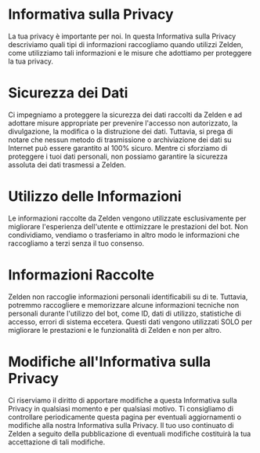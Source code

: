 # Informativa sulla Privacy

La tua privacy è importante per noi. In questa Informativa sulla Privacy descriviamo quali tipi di informazioni raccogliamo quando utilizzi Zelden, come utilizziamo tali informazioni e le misure che adottiamo per proteggere la tua privacy.

# **Sicurezza dei Dati**

Ci impegniamo a proteggere la sicurezza dei dati raccolti da Zelden e ad adottare misure appropriate per prevenire l'accesso non autorizzato, la divulgazione, la modifica o la distruzione dei dati. Tuttavia, si prega di notare che nessun metodo di trasmissione o archiviazione dei dati su Internet può essere garantito al 100% sicuro. Mentre ci sforziamo di proteggere i tuoi dati personali, non possiamo garantire la sicurezza assoluta dei dati trasmessi a Zelden.

# **Utilizzo delle Informazioni**

Le informazioni raccolte da Zelden vengono utilizzate esclusivamente per migliorare l'esperienza dell'utente e ottimizzare le prestazioni del bot. Non condividiamo, vendiamo o trasferiamo in altro modo le informazioni che raccogliamo a terzi senza il tuo consenso.

# **Informazioni Raccolte**

Zelden non raccoglie informazioni personali identificabili su di te. Tuttavia, potremmo raccogliere e memorizzare alcune informazioni tecniche non personali durante l'utilizzo del bot, come ID, dati di utilizzo, statistiche di accesso, errori di sistema eccetera. Questi dati vengono utilizzati SOLO per migliorare le prestazioni e le funzionalità di Zelden e non per altro.

# **Modifiche all'Informativa sulla Privacy**

Ci riserviamo il diritto di apportare modifiche a questa Informativa sulla Privacy in qualsiasi momento e per qualsiasi motivo. Ti consigliamo di controllare periodicamente questa pagina per eventuali aggiornamenti o modifiche alla nostra Informativa sulla Privacy. Il tuo uso continuato di Zelden a seguito della pubblicazione di eventuali modifiche costituirà la tua accettazione di tali modifiche.
